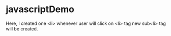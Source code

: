 # javascriptDemo
Here, I created one &lt;li> whenever user will click on &lt;li> tag new sub&lt;li> tag will be created.

